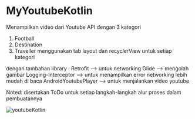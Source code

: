 # MyYoutubeKotlin
Menampilkan video dari Youtube API dengan 3 kategori
1. Football
2. Destination
3. Traveller
menggunakan tab layout dan recyclerView untuk setiap kategori

dengan tambahan library : 
Retrofit --> untuk networking
Glide --> mengolah gambar
Logging-Interceptor --> untuk menampilkan error networking lebih mudah di baca
AndroidYoutubePlayer --> untuk menjalankan video youtube

Noted: disertakan ToDo untuk setiap langkah-langkah alur proses dalam pembuatannya


![youtubeKotlin](https://user-images.githubusercontent.com/53623422/66212139-94375980-e6e7-11e9-8ae4-7800bc70bc33.png)
